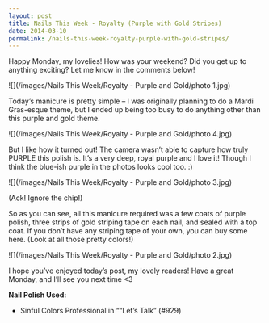 ```yaml
---
layout: post
title: Nails This Week - Royalty (Purple with Gold Stripes)
date: 2014-03-10
permalink: /nails-this-week-royalty-purple-with-gold-stripes/
---
```

Happy Monday, my lovelies! How was your weekend? Did you get up to anything exciting? Let me know in the comments below!

![](/images/Nails This Week/Royalty - Purple and Gold/photo 1.jpg)

Today’s manicure is pretty simple – I was originally planning to do a Mardi Gras-esque theme, but I ended up being too busy to do anything other than this purple and gold theme.

![](/images/Nails This Week/Royalty - Purple and Gold/photo 4.jpg)

But I like how it turned out! The camera wasn’t able to capture how truly PURPLE this polish is. It’s a very deep, royal purple and I love it! Though I think the blue-ish purple in the photos looks cool too. :)

![](/images/Nails This Week/Royalty - Purple and Gold/photo 3.jpg)

(Ack! Ignore the chip!)

So as you can see, all this manicure required was a few coats of purple polish, three strips of gold striping tape on each nail, and sealed with a top coat. If you don’t have any striping tape of your own, you can buy some here. (Look at all those pretty colors!)

![](/images/Nails This Week/Royalty - Purple and Gold/photo 2.jpg)

I hope you’ve enjoyed today’s post, my lovely readers! Have a great Monday, and I’ll see you next time <3

**Nail Polish Used:**

- Sinful Colors Professional in ““Let’s Talk” (#929)